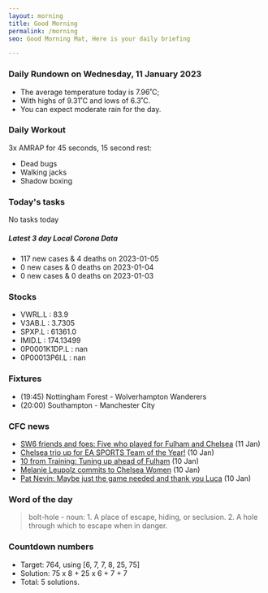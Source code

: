 ```yaml
---
layout: morning
title: Good Morning
permalink: /morning
seo: Good Morning Mat, Here is your daily briefing

---
```


<!-- weather_marker starts -->
### Daily Rundown on Wednesday, 11 January 2023

- The average temperature today is 7.96˚C;
- With highs of 9.31˚C and lows of 6.3˚C.
- You can expect moderate rain for the day.

<!-- weather_marker ends -->

### Daily Workout
<!-- workout_marker starts -->
3x AMRAP for 45 seconds, 15 second rest:

- Dead bugs
- Walking jacks
- Shadow boxing

<!-- workout_marker ends -->

### Today's tasks
<!-- task_marker starts -->
No tasks today
<!-- task_marker ends -->

<!-- c19_marker starts -->
##### Latest 3 day Local Corona Data

- 117 new cases & 4 deaths on 2023-01-05
- 0 new cases & 0 deaths on 2023-01-04
- 0 new cases & 0 deaths on 2023-01-03

<!-- c19_marker ends -->

### Stocks

<!-- stocks_marker starts -->

- VWRL.L : 83.9
- V3AB.L : 3.7305
- SPXP.L : 61361.0
- IMID.L : 174.13499
- 0P0001K1DP.L : nan
- 0P00013P6I.L : nan

<!-- stocks_marker ends -->

### Fixtures

<!-- sports_marker starts -->

<ul>
<li>(19:45) Nottingham Forest - Wolverhampton Wanderers</li>
<li>(20:00) Southampton - Manchester City</li>
</ul>

<!-- sports_marker ends -->

### CFC news

<!-- cfc_marker starts -->
- [SW6 friends and foes: Five who played for Fulham and Chelsea](https://chelseafc.com/en/news/article/sw6-friends-and-foes-five-who-played-for-fulham-and-chelsea) (11 Jan)
- [Chelsea trio up for EA SPORTS Team of the Year!](https://chelseafc.com/en/news/article/chelsea-trio-up-for-ea-sports-team-of-the-year) (10 Jan)
- [10 from Training: Tuning up ahead of Fulham](https://chelseafc.com/en/news/article/10-from-training-tuning-up-ahead-of-fulham) (10 Jan)
- [Melanie Leupolz commits to Chelsea Women](https://chelseafc.com/en/news/article/melanie-leupolz-commits-to-chelsea-women) (10 Jan)
- [Pat Nevin: Maybe just the game needed and thank you Luca](https://chelseafc.com/en/news/article/pat-nevin-maybe-just-the-game-needed-and-thank-you-luca) (10 Jan)

<!-- cfc_marker ends -->

### Word of the day
<!-- word_marker starts -->

 > bolt-hole - noun: 1. A place of escape, hiding, or seclusion. 2. A hole through which to escape when in danger.

<!-- word_marker ends -->

### Countdown numbers
<!-- game_marker starts -->

- Target: 764, using [6, 7, 7, 8, 25, 75]
- Solution: 75 x 8 + 25 x 6 + 7 + 7
- Total: 5 solutions.

<!-- game_marker ends -->